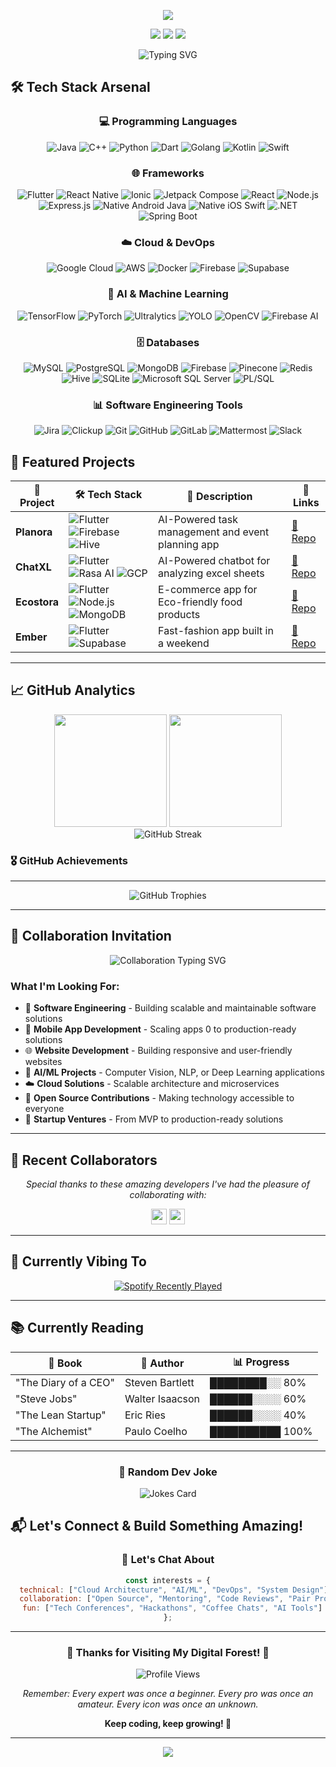 <!-- <h1 align="center">🌲 Welcome to My Digital Forest 🌲</h1> -->

<!-- HEADER: Forest Green Animated Banner -->
<p align="center">
  <img src="https://capsule-render.vercel.app/api?text=Hey%20there%2C%20I%27m%20Noel%20Pinto!&animation=fadeIn&type=waving&color=228B22&fontColor=FFFFFF&height=120&fontSize=28"/>
</p>

<!-- SOCIAL BADGES - Forest Green Theme -->
<p align="center">
  <a href="https://github.com/curiouslumber"><img src="https://img.shields.io/badge/GitHub-curiouslumber-2F5233?style=for-the-badge&logo=github&logoColor=white"/></a>
  <a href="https://linkedin.com/in/noelpinto47"><img src="https://img.shields.io/badge/LinkedIn-Connect-228B22?style=for-the-badge&logo=linkedin&logoColor=white"/></a>
  <a href="mailto:noelpinto47@gmail.com"><img src="https://img.shields.io/badge/Email-noelpinto47@gmail.com-355E3B?style=for-the-badge&logo=gmail&logoColor=white"/></a>
</p>

<div align="center">
  <img src="https://readme-typing-svg.herokuapp.com?font=Fira+Code&size=22&duration=3000&pause=1000&color=228B22&center=true&vCenter=true&width=850&lines=Mobile+Application+Developer+%7C+Android+%28Kotlin%29+%26+iOS+%28Swift%29;AI+Explorer+%7C+Pinecone%2C+Document+AI%2C+Image+Gen+using+AI;Backend+Developer+%7C+Node.js+%26+Java;Building+the+Future%2C+One+Commit+at+a+Time!" alt="Typing SVG" />
</div>

<!-- ---

## 🎯 About Me

- 👋 Hi, I'm **Noel Pinto**
- 👀 I'm interested in **Software Engineering, Agile, DevOps**
- 🌱 I'm currently learning **Cloud and AI**
- 💞️ I'm looking to collaborate on **Software and AI Projects**
- 📫 How to reach me? At **noelpinto47@gmail.com**
- 😄 **Pronouns**: He/Him
- ⚡ **Fun fact**: The meaning of my name is 'Joy', and in French 'Joyeux Noël' means Merry Christmas 🎄 -->

<!-- --- -->

## 🛠️ Tech Stack Arsenal

<div align="center">

### 💻 Programming Languages
![Java](https://img.shields.io/badge/Java-ED8B00?style=for-the-badge&logo=openjdk&logoColor=white)
![C++](https://img.shields.io/badge/C++-00599C?style=for-the-badge&logo=c%2B%2B&logoColor=white)
![Python](https://img.shields.io/badge/Python-3776AB?style=for-the-badge&logo=python&logoColor=white)
![Dart](https://img.shields.io/badge/Dart-0175C2?style=for-the-badge&logo=dart&logoColor=white)
![Golang](https://img.shields.io/badge/Golang-00ADD8?style=for-the-badge&logo=go&logoColor=white)
![Kotlin](https://img.shields.io/badge/Kotlin-0095D5?style=for-the-badge&logo=kotlin&logoColor=white)
![Swift](https://img.shields.io/badge/Swift-FA7343?style=for-the-badge&logo=swift&logoColor=white)

### 🌐 Frameworks
![Flutter](https://img.shields.io/badge/Flutter-02569B?style=for-the-badge&logo=flutter&logoColor=white)
![React Native](https://img.shields.io/badge/React_Native-61DAFB?style=for-the-badge&logo=react&logoColor=black)
![Ionic](https://img.shields.io/badge/Ionic-3880FF?style=for-the-badge&logo=ionic&logoColor=white)
![Jetpack Compose](https://img.shields.io/badge/Jetpack_Compose-4285F4?style=for-the-badge&logo=jetpack-compose&logoColor=white)
![React](https://img.shields.io/badge/React-20232A?style=for-the-badge&logo=react&logoColor=61DAFB)
![Node.js](https://img.shields.io/badge/Node.js-43853D?style=for-the-badge&logo=node.js&logoColor=white)
![Express.js](https://img.shields.io/badge/Express.js-404D59?style=for-the-badge&logo=express&logoColor=white)
![Native Android Java](https://img.shields.io/badge/Native_Android_Java-3DDC84?style=for-the-badge&logo=android&logoColor=white)
![Native iOS Swift](https://img.shields.io/badge/Native_iOS_Swift-FA7343?style=for-the-badge&logo=swift&logoColor=white)
![.NET](https://img.shields.io/badge/.NET-007ACC?style=for-the-badge&logo=dotnet&logoColor=white)
![Spring Boot](https://img.shields.io/badge/Spring_Boot-6DB33F?style=for-the-badge&logo=spring-boot&logoColor=white)

### ☁️ Cloud & DevOps
![Google Cloud](https://img.shields.io/badge/Google_Cloud-4285F4?style=for-the-badge&logo=google-cloud&logoColor=white)
![AWS](https://img.shields.io/badge/Amazon_AWS-232F3E?style=for-the-badge&logo=amazon-aws&logoColor=white)
![Docker](https://img.shields.io/badge/Docker-2496ED?style=for-the-badge&logo=docker&logoColor=white)
![Firebase](https://img.shields.io/badge/Firebase-FFCA28?style=for-the-badge&logo=firebase&logoColor=black)
![Supabase](https://img.shields.io/badge/Supabase-3ECF8E?style=for-the-badge&logo=supabase&logoColor=white)

### 🤖 AI & Machine Learning
![TensorFlow](https://img.shields.io/badge/TensorFlow-FF6F00?style=for-the-badge&logo=tensorflow&logoColor=white)
![PyTorch](https://img.shields.io/badge/PyTorch-EE4C2C?style=for-the-badge&logo=pytorch&logoColor=white)
![Ultralytics](https://img.shields.io/badge/Ultralytics-FF6F00?style=for-the-badge&logo=ultralytics&logoColor=white)
![YOLO](https://img.shields.io/badge/YOLO-FF0000?style=for-the-badge&logo=yolo&logoColor=white)
![OpenCV](https://img.shields.io/badge/OpenCV-27338e?style=for-the-badge&logo=opencv&logoColor=white)
![Firebase AI](https://img.shields.io/badge/Firebase_AI-FFCA28?style=for-the-badge&logo=firebase&logoColor=black)

### 🗄️ Databases
![MySQL](https://img.shields.io/badge/MySQL-00000F?style=for-the-badge&logo=mysql&logoColor=white)
![PostgreSQL](https://img.shields.io/badge/PostgreSQL-316192?style=for-the-badge&logo=postgresql&logoColor=white)
![MongoDB](https://img.shields.io/badge/MongoDB-4EA94B?style=for-the-badge&logo=mongodb&logoColor=white)
![Firebase](https://img.shields.io/badge/Firebase-FFCA28?style=for-the-badge&logo=firebase&logoColor=black)
![Pinecone](https://img.shields.io/badge/Pinecone-FF6F00?style=for-the-badge&logo=pinecone&logoColor=white)
![Redis](https://img.shields.io/badge/Redis-DC382D?style=for-the-badge&logo=redis&logoColor=white)
![Hive](https://img.shields.io/badge/Hive-FF9800?style=for-the-badge&logo=apache-hive&logoColor=white)
![SQLite](https://img.shields.io/badge/SQLite-003B57?style=for-the-badge&logo=sqlite&logoColor=white)
![Microsoft SQL Server](https://img.shields.io/badge/Microsoft_SQL_Server-CC2927?style=for-the-badge&logo=microsoft-sql-server&logoColor=white)
![PL/SQL](https://img.shields.io/badge/PL/SQL-F80000?style=for-the-badge&logo=oracle&logoColor=white)

### 📊 Software Engineering Tools
![Jira](https://img.shields.io/badge/Jira-0052CC?style=for-the-badge&logo=jira&logoColor=white)
![Clickup](https://img.shields.io/badge/Clickup-0052CC?style=for-the-badge&logo=clickup&logoColor=white)
![Git](https://img.shields.io/badge/Git-FF4C3B?style=for-the-badge&logo=git&logoColor=white)
![GitHub](https://img.shields.io/badge/GitHub-2F5233?style=for-the-badge&logo=github&logoColor=white)
![GitLab](https://img.shields.io/badge/GitLab-FF4C3B?style=for-the-badge&logo=gitlab&logoColor=white)
![Mattermost](https://img.shields.io/badge/Mattermost-0052CC?style=for-the-badge&logo=mattermost&logoColor=white)
![Slack](https://img.shields.io/badge/Slack-3AAF85?style=for-the-badge&logo=slack&logoColor=white)

</div>

## 🚀 Featured Projects

<div align="center">

| 🌟 Project | 🛠️ Tech Stack | 📝 Description | 🔗 Links |
|------------|---------------|----------------|-----------|
| **Planora** | ![Flutter](https://img.shields.io/badge/-Flutter-02569B?style=flat&logo=flutter) ![Firebase](https://img.shields.io/badge/-Firebase-FFCA28?style=flat&logo=openai) ![Hive](https://img.shields.io/badge/-Hive-FF9800?style=flat&logo=apache-hive) | AI-Powered task management and event planning app | [🔗 Repo](https://github.com/curiouslumber/planora)|
| **ChatXL** | ![Flutter](https://img.shields.io/badge/-AWS-232F3E?style=flat&logo=amazon-aws) ![Rasa AI](https://img.shields.io/badge/-Rasa_AI-623CE4?style=flat&logo=rasa) ![GCP](https://img.shields.io/badge/-Google_Cloud-232F3E?style=flat&logo=google-cloud)  | AI-Powered chatbot for analyzing excel sheets | [🔗 Repo](https://github.com/curiouslumber/ChatXL) |
| **Ecostora** | ![Flutter](https://img.shields.io/badge/-Flutter-02569B?style=flat&logo=flutter) ![Node.js](https://img.shields.io/badge/-Node.js-339933?style=flat&logo=node.js) ![MongoDB](https://img.shields.io/badge/-MongoDB-47A248?style=flat&logo=mongodb) | E-commerce app for Eco-friendly food products | [🔗 Repo](https://github.com/curiouslumber/Ecostora) |
| **Ember** | ![Flutter](https://img.shields.io/badge/-Flutter-02569B?style=flat&logo=flutter) ![Supabase](https://img.shields.io/badge/-Supabase-3ECF8E?style=flat&logo=supabase) | Fast-fashion app built in a weekend | [🔗 Repo](Private) |

</div>

---

## 📈 GitHub Analytics

<div align="center">
  <img height="180em" src="https://github-readme-stats.vercel.app/api?username=curiouslumber&show_icons=true&theme=forest&include_all_commits=true&count_private=true&hide_border=true"/>
  <img height="180em" src="https://github-readme-stats.vercel.app/api/top-langs/?username=curiouslumber&layout=compact&langs_count=8&theme=forest&hide_border=true"/>
</div>

<div align="center">
  <img src="https://github-readme-streak-stats.herokuapp.com/?user=curiouslumber&theme=forest&hide_border=true" alt="GitHub Streak" />
</div>


<!-- --- -->

<!-- ## 🏆 Achievements & Certifications

<div align="center">

![AWS Certified](https://img.shields.io/badge/AWS-Certified_Solutions_Architect-FF9900?style=for-the-badge&logo=amazon-aws&logoColor=white)
![Google Cloud](https://img.shields.io/badge/Google_Cloud-Professional_Developer-4285F4?style=for-the-badge&logo=google-cloud&logoColor=white)
![Microsoft](https://img.shields.io/badge/Microsoft-Azure_Fundamentals-0078D4?style=for-the-badge&logo=microsoft-azure&logoColor=white)
![Docker](https://img.shields.io/badge/Docker-Certified_Associate-2496ED?style=for-the-badge&logo=docker&logoColor=white) -->

### 🎖️ GitHub Achievements

---

<div align="center">
<img  src="https://github-profile-trophy.vercel.app/?username=curiouslumber&theme=algolia&no-frame=true&no-bg=false&margin-w=4&row=2&column=4" alt="GitHub Trophies" />
</div>

---

## 🤝 Collaboration Invitation

<div align="center">
  <img src="https://readme-typing-svg.herokuapp.com?font=Fira+Code&size=18&duration=2000&pause=1000&color=228B22&center=true&vCenter=true&width=800&lines=🌟+Open+to+collaborate+on+innovative+projects!;💡+Let's+build+something+amazing+together!;🚀+Always+excited+about+new+opportunities!" alt="Collaboration Typing SVG" />
</div>

### What I'm Looking For:
- 🌱 **Software Engineering** - Building scalable and maintainable software solutions
- 📱 **Mobile App Development** - Scaling apps 0 to production-ready solutions
- 🌐 **Website Development** - Building responsive and user-friendly websites
- 🤖 **AI/ML Projects** - Computer Vision, NLP, or Deep Learning applications
- ☁️ **Cloud Solutions** - Scalable architecture and microservices
- 🌱 **Open Source Contributions** - Making technology accessible to everyone
- 💼 **Startup Ventures** - From MVP to production-ready solutions

---

## 👥 Recent Collaborators

<div align="center">

*Special thanks to these amazing developers I've had the pleasure of collaborating with:*

<a href="https://github.com/umraan-xm"><img src="https://avatars.githubusercontent.com/u/44991465?v=4" width="25" height="25" /></a>
<a href="https://github.com/hanspres1999"><img src="https://avatars.githubusercontent.com/u/53049963?v=4" width="25" height="25" /></a>

</div>

---

## 🎵 Currently Vibing To

<div align="center">
  <a href="https://open.spotify.com/user/31iavwcc24goubz4dwbheilidt6q">
    <img src="https://spotify-recently-played-readme.vercel.app/api?user=31iavwcc24goubz4dwbheilidt6q&count=3&unique=true" alt="Spotify Recently Played" />
  </a>
</div>

---

## 📚 Currently Reading

<div align="center">
  
| 📖 Book | 👤 Author | 📊 Progress |
|---------|-----------|-------------|
| "The Diary of a CEO" | Steven Bartlett | ████████░░ 80% |
| "Steve Jobs" | Walter Isaacson | ██████░░░░ 60% |
| "The Lean Startup" | Eric Ries | ██████░░░░ 40% |
| "The Alchemist" | Paulo Coelho | ██████████ 100% |

</div>

---

<!-- ## 🎮 Fun Zone -->

<div align="center">

### 🎲 Random Dev Joke
![Jokes Card](https://readme-jokes.vercel.app/api?theme=default&hideBorder&qColor=%23228B22&aColor=%23355E3B)

</div>

<!-- ### 🐍 Watch My Snake Eat My Contributions!
<picture>
  <source media="(prefers-color-scheme: dark)" srcset="https://raw.githubusercontent.com/curiouslumber/curiouslumber/output/github-contribution-grid-snake-dark.svg">
  <source media="(prefers-color-scheme: light)" srcset="https://raw.githubusercontent.com/curiouslumber/curiouslumber/output/github-contribution-grid-snake.svg">
  <img alt="github contribution grid snake animation" src="https://raw.githubusercontent.com/curiouslumber/curiouslumber/output/github-contribution-grid-snake.svg">
</picture>

### 🎯 Fun Facts About Me
- ☕ Coffee consumption directly correlates with code quality (scientifically proven*)
- 🎄 My GitHub commits spike around Christmas - spreading that Noël joy!

</div> -->

<!-- --- -->

## 📬 Let's Connect & Build Something Amazing!

<div align="center">

<!-- ### 🌐 Find Me Around the Web
[![Portfolio](https://img.shields.io/badge/Portfolio-noelpinto.dev-228B22?style=for-the-badge&logo=firefox&logoColor=white)](https://noelpinto.dev)
[![Email](https://img.shields.io/badge/Email-noelpinto47@gmail.com-D14836?style=for-the-badge&logo=gmail&logoColor=white)](mailto:noelpinto47@gmail.com)
[![LinkedIn](https://img.shields.io/badge/LinkedIn-noelpinto47-0077B5?style=for-the-badge&logo=linkedin&logoColor=white)](https://linkedin.com/in/noelpinto47)
[![Twitter](https://img.shields.io/badge/Twitter-@noelpinto47-1DA1F2?style=for-the-badge&logo=twitter&logoColor=white)](https://twitter.com/noelpinto47) -->

### 💬 Let's Chat About
```javascript
const interests = {
  technical: ["Cloud Architecture", "AI/ML", "DevOps", "System Design"],
  collaboration: ["Open Source", "Mentoring", "Code Reviews", "Pair Programming"],
  fun: ["Tech Conferences", "Hackathons", "Coffee Chats", "AI Tools"]
};
```

</div>

---

<div align="center">

### 🌟 Thanks for Visiting My Digital Forest! 🌲

![Profile Views](https://komarev.com/ghpvc/?username=curiouslumber&color=228B22&style=for-the-badge&label=FOREST+VISITORS)

*Remember: Every expert was once a beginner. Every pro was once an amateur. Every icon was once an unknown.* 

**Keep coding, keep growing! 🌱**

</div>

---

<p align="center">
  <img src="https://capsule-render.vercel.app/api?type=waving&color=228B22&height=100&section=footer&text=Happy%20Coding!&fontSize=20&fontColor=FFFFFF&animation=twinkling"/>
</p>

<!---
curiouslumber/curiouslumber is a ✨ special ✨ repository because its `README.md` (this file) appears on your GitHub profile.
You can click the Preview link to take a look at your changes.
--->